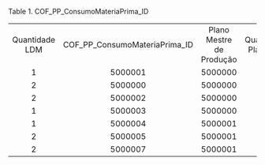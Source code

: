 <div id="d133276e1" class="table">

<div class="table-title">

Table 1. COF\_PP\_ConsumoMateriaPrima\_ID

</div>

<div class="table-contents">

|                |                                  |                          |                      |                      |             |         |                   |
| :------------: | :------------------------------: | :----------------------: | :------------------: | :------------------: | :---------: | :-----: | :---------------: |
| Quantidade LDM | COF\_PP\_ConsumoMateriaPrima\_ID | Plano Mestre de Produção | Quantidade Planejada | Quantidade Utilizada | Localizador | Produto | Linha de Produção |
|       1        |             5000001              |         5000000          |          20          |          3           |   5000008   | 5000055 |      5000004      |
|       2        |             5000000              |         5000000          |          40          |          6           |   5000008   | 5000054 |      5000001      |
|       2        |             5000002              |         5000000          |          54          |          40          |   5000008   | 5000054 |      5000001      |
|       1        |             5000003              |         5000000          |          27          |          20          |   5000008   | 5000055 |      5000004      |
|       1        |             5000004              |         5000001          |          60          |          20          |   5000009   | 5000058 |      5000009      |
|       2        |             5000005              |         5000001          |         40.0         |          20          |   5000009   | 5000058 |      5000009      |
|       2        |             5000007              |         5000001          |          20          |          20          |   5000009   | 5000058 |      5000011      |

</div>

</div>
